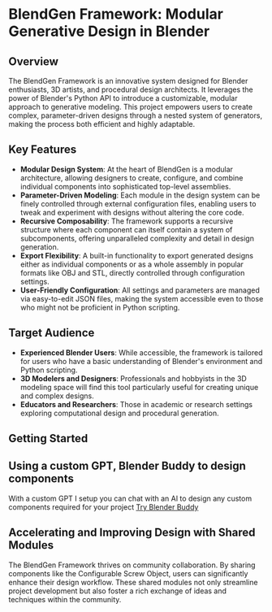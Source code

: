 # BlendGen Framework: Modular Generative Design in Blender

## Overview
The BlendGen Framework is an innovative system designed for Blender enthusiasts, 3D artists, and procedural design architects. It leverages the power of Blender's Python API to introduce a customizable, modular approach to generative modeling. This project empowers users to create complex, parameter-driven designs through a nested system of generators, making the process both efficient and highly adaptable.

## Key Features

- **Modular Design System**: At the heart of BlendGen is a modular architecture, allowing designers to create, configure, and combine individual components into sophisticated top-level assemblies.
- **Parameter-Driven Modeling**: Each module in the design system can be finely controlled through external configuration files, enabling users to tweak and experiment with designs without altering the core code.
- **Recursive Composability**: The framework supports a recursive structure where each component can itself contain a system of subcomponents, offering unparalleled complexity and detail in design generation.
- **Export Flexibility**: A built-in functionality to export generated designs either as individual components or as a whole assembly in popular formats like OBJ and STL, directly controlled through configuration settings.
- **User-Friendly Configuration**: All settings and parameters are managed via easy-to-edit JSON files, making the system accessible even to those who might not be proficient in Python scripting.

## Target Audience

- **Experienced Blender Users**: While accessible, the framework is tailored for users who have a basic understanding of Blender's environment and Python scripting.
- **3D Modelers and Designers**: Professionals and hobbyists in the 3D modeling space will find this tool particularly useful for creating unique and complex designs.
- **Educators and Researchers**: Those in academic or research settings exploring computational design and procedural generation.

## Getting Started


## Using a custom GPT, Blender Buddy to design components
With a custom GPT I setup you can chat with an AI to design any custom components required for your project
[Try Blender Buddy](https://chat.openai.com/g/g-cS9uI1D7M-blender-buddy)

## Accelerating and Improving Design with Shared Modules
The BlendGen Framework thrives on community collaboration. By sharing components like the Configurable Screw Object, users can significantly enhance their design workflow. These shared modules not only streamline project development but also foster a rich exchange of ideas and techniques within the community.

